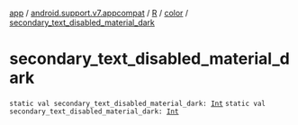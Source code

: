 [app](../../../index.md) / [android.support.v7.appcompat](../../index.md) / [R](../index.md) / [color](index.md) / [secondary_text_disabled_material_dark](.)

# secondary_text_disabled_material_dark

`static val secondary_text_disabled_material_dark: `[`Int`](https://kotlinlang.org/api/latest/jvm/stdlib/kotlin/-int/index.html)
`static val secondary_text_disabled_material_dark: `[`Int`](https://kotlinlang.org/api/latest/jvm/stdlib/kotlin/-int/index.html)